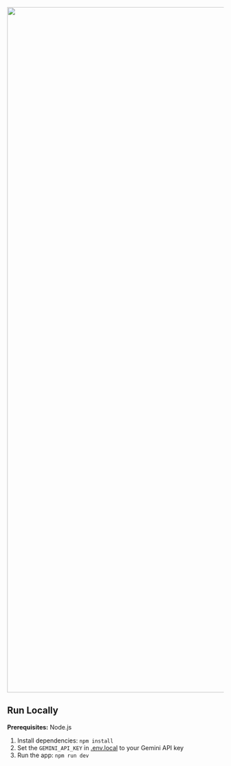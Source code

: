 <div align="center">
   <img width="2940" height="1592" alt="image" src="https://github.com/user-attachments/assets/75d10e8d-67cc-4608-96c3-3da1bcc5a837" />
</div>

## Run Locally

**Prerequisites:**  Node.js


1. Install dependencies:
   `npm install`
2. Set the `GEMINI_API_KEY` in [.env.local](.env.local) to your Gemini API key
3. Run the app:
   `npm run dev`
